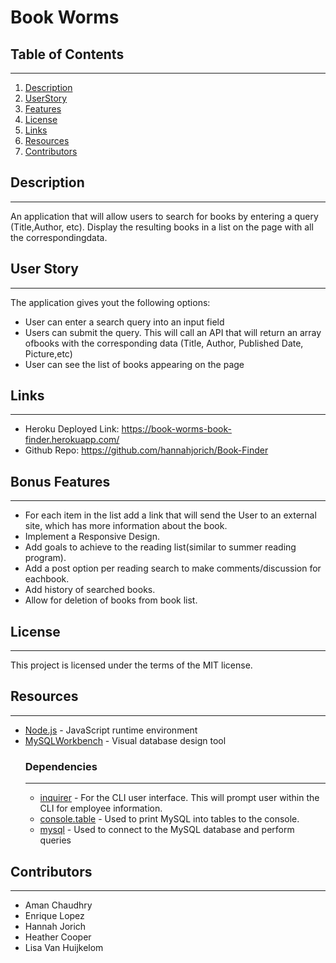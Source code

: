 # Book Worms

## Table of Contents
---
1. [Description](#Description)
2. [UserStory](#UserStory)
3. [Features](#Features)
4. [License](#License)
5. [Links](#Links)
6. [Resources](#Resources)
7. [Contributors](#Contributors)


## Description  
---
An application that will allow users to search for books by entering a query (Title,Author, etc). Display the resulting books in a list on the page with all the correspondingdata.


## User Story
---
The application gives yout the following options:
* User can enter a search query into an ​input​ field 
* Users can submit the query. This will call an API that will return an array ofbooks with the corresponding data (Title, Author, Published Date, Picture,etc)
* User can see the list of books appearing on the page  


## Links
---
* Heroku Deployed Link: https://book-worms-book-finder.herokuapp.com/
* Github Repo: https://github.com/hannahjorich/Book-Finder

## Bonus Features
---
* For each item in the list add a link that will send the User to an external site,     which has more information about the book.
* Implement a Responsive Design.
* Add goals to achieve to the reading list(similar to summer reading program).
* Add a post option per reading search to make comments/discussion for eachbook.
* Add history of searched books.
* Allow for deletion of books from book list.

## License
---
This project is licensed under the terms of the MIT license.

## Resources
---
* [Node.js](https://nodejs.org/en/) - JavaScript runtime environment
* [MySQLWorkbench](https://www.mysql.com/products/workbench/) - Visual database design tool
    ### Dependencies
    ---
    * [inquirer](https://www.npmjs.com/package/inquirer) - For the CLI user interface. This will prompt user within the CLI for employee information.
    * [console.table](https://www.npmjs.com/package/console.table) - Used to print MySQL into tables to the console.
    * [mysql](https://www.npmjs.com/package/mysql) - Used to connect to the MySQL database and perform queries


## Contributors
---
* Aman Chaudhry
* Enrique Lopez
* Hannah Jorich
* Heather Cooper
* Lisa Van Huijkelom
